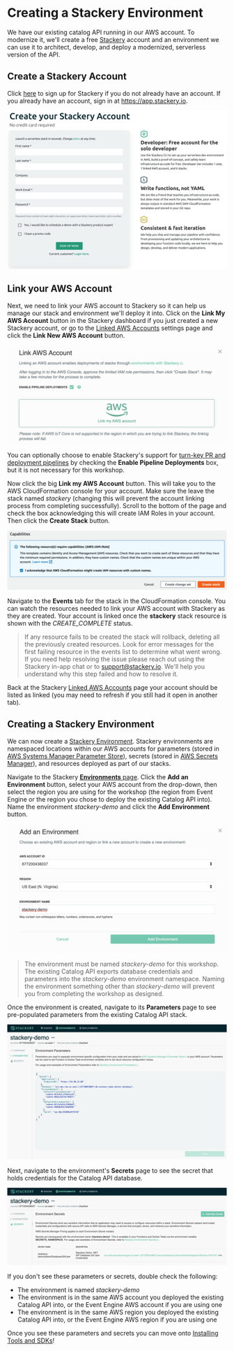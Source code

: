 # Creating a Stackery Environment
We have our existing catalog API running in our AWS account. To modernize it, we'll create a free [Stackery](https://stackery.io) account and an environment we can use it to architect, develop, and deploy a modernized, serverless version of the API.

## Create a Stackery Account
Click [here](https://www.stackery.io/sign-up/) to sign up for Stackery if you do not already have an account. If you already have an account, sign in at https://app.stackery.io.

![Create a Stackery Account](./create-account.png)

## Link your AWS Account
Next, we need to link your AWS account to Stackery so it can help us manage our stack and environment we'll deploy it into. Click on the **Link My AWS Account** button in the Stackery dashboard if you just created a new Stackery account, or go to the [Linked AWS Accounts](https://app.stackery.io/settings/linked-accounts) settings page and click the **Link New AWS Account** button.

![Link AWS Account](./link.png)

You can optionally choose to enable Stackery's support for [turn-key PR and deployment pipelines](https://docs.stackery.io/docs/using-stackery/verification-pipeline) by checking the **Enable Pipeline Deployments** box, but it is not necessary for this workshop.

Now click the big **Link my AWS Account** button. This will take you to the AWS CloudFormation console for your account. Make sure the leave the stack named *stackery* (changing this will prevent the account linking process from completing successfully). Scroll to the bottom of the page and check the box acknowledging this will create IAM Roles in your account. Then click the **Create Stack** button.

![Link AWS Account](./link2.png)

Navigate to the **Events** tab for the stack in the CloudFormation console. You can watch the resources needed to link your AWS account with Stackery as they are created. Your account is linked once the **stackery** stack resource is shown with the *CREATE_COMPLETE* status.

> If any resource fails to be created the stack will rollback, deleting all the previously created resources. Look for error messages for the first failing resource in the events list to determine what went wrong. If you need help resolving the issue please reach out using the Stackery in-app chat or to support@stackery.io. We'll help you understand why this step failed and how to resolve it.

Back at the Stackery [Linked AWS Accounts](https://app.stackery.io/settings/linked-accounts) page your account should be listed as linked (you may need to refresh if you still had it open in another tab).

## Creating a Stackery Environment
We can now create a [Stackery Environment](https://docs.stackery.io/docs/using-stackery/environments). Stackery environments are namespaced locations within our AWS accounts for parameters (stored in [AWS Systems Manager Parameter Store](https://docs.aws.amazon.com/systems-manager/latest/userguide/systems-manager-parameter-store.html)), secrets (stored in [AWS Secrets Manager](https://aws.amazon.com/secrets-manager/)), and resources deployed as part of our stacks.

Navigate to the Stackery [**Environments** page](https://app.stackery.io/environments). Click the **Add an Environment** button, select your AWS account from the drop-down, then select the region you are using for the workshop (the region from Event Engine or the region you chose to deploy the existing Catalog API into). Name the environment *stackery-demo* and click the **Add Environment** button.

![New Environment](./environment.png)

> The environment must be named *stackery-demo* for this workshop. The existing Catalog API exports database credentials and parameters into the *stackery-demo* environment namespace. Naming the environment something other than *stackery-demo* will prevent you from completing the workshop as designed.

Once the environment is created, navigate to its **Parameters** page to see pre-populated parameters from the existing Catalog API stack.

![Environment Parameters](./parameters.png)

Next, navigate to the environment's **Secrets** page to see the secret that holds credentials for the Catalog API database.

![Environment Secrets](./secrets.png)

If you don't see these parameters or secrets, double check the following:
* The environment is named *stackery-demo*
* The environment is in the same AWS account you deployed the existing Catalog API into, or the Event Engine AWS account if you are using one
* The environment is in the same AWS region you deployed the existing Catalog API into, or the Event Engine AWS region if you are using one

Once you see these parameters and secrets you can move onto [Installing Tools and SDKs](../2-installing-tools-and-sdks/README.md)!